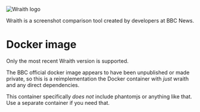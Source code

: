 ![Wraith logo](https://raw.githubusercontent.com/BBC-News/wraith/master/assets/wraith-logo.png)

Wraith is a screenshot comparison tool created by developers at BBC News.

# Docker image

Only the most recent Wraith version is supported.

The BBC official docker image appears to have been unpublished or made private,
so this is a reimplementation the Docker container with _just_ wraith and any
direct dependencies.

This container specifically _does not_ include phantomjs or anything like that.
Use a separate container if you need that.

